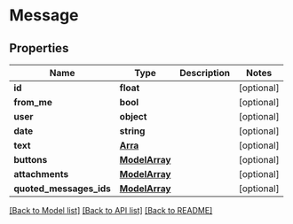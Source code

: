 # Message

## Properties
Name | Type | Description | Notes
------------ | ------------- | ------------- | -------------
**id** | **float** |  | [optional] 
**from_me** | **bool** |  | [optional] 
**user** | **object** |  | [optional] 
**date** | **string** |  | [optional] 
**text** | [**Arra**](Arra.md) |  | [optional] 
**buttons** | [**ModelArray**](ModelArray.md) |  | [optional] 
**attachments** | [**ModelArray**](ModelArray.md) |  | [optional] 
**quoted_messages_ids** | [**ModelArray**](ModelArray.md) |  | [optional] 

[[Back to Model list]](../../README.md#documentation-for-models) [[Back to API list]](../../README.md#documentation-for-api-endpoints) [[Back to README]](../../README.md)

